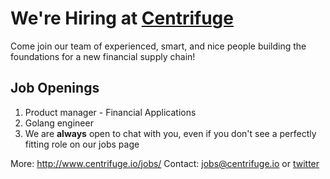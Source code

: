 # We're Hiring at [Centrifuge](https://centrifuge.io) #
Come join our team of experienced, smart, and nice people building
the foundations for a new financial supply chain!

## Job Openings ## 
1. Product manager - Financial Applications
2. Golang engineer
3. We are **always** open to chat with you, even if you don't see a perfectly fitting role on our jobs page

More: http://www.centrifuge.io/jobs/
Contact: jobs@centrifuge.io or [twitter](https://twitter.com/centrifuge)
